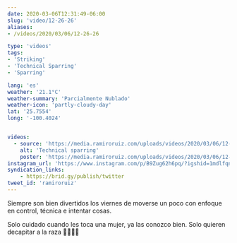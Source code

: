 ```yaml
---
date: 2020-03-06T12:31:49-06:00
slug: 'video/12-26-26'
aliases:
- /videos/2020/03/06/12-26-26

type: 'videos' 
tags:
- 'Striking'
- 'Technical Sparring'
- 'Sparring'

lang: 'es'
weather: '21.1°C'
weather-summary: 'Parcialmente Nublado'
weather-icon: 'partly-cloudy-day'
lat: '25.7554'
long: '-100.4024'


videos:
  - source: 'https://media.ramiroruiz.com/uploads/videos/2020/03/06/12-26-26/technical-sparring.mp4'
    alt: 'Technical sparring'
    poster: 'https://media.ramiroruiz.com/uploads/videos/2020/03/06/12-26-26/poster.jpg'
instagram_url: 'https://www.instagram.com/p/B9Zug62h6pq/?igshid=1mdlfqnlwiwlo'
syndication_links:
    - https://brid.gy/publish/twitter
tweet_id: 'ramiroruiz'
---
```

Siempre son bien divertidos los viernes de moverse un poco con enfoque en control, técnica e intentar cosas. 

Solo cuidado cuando les toca una mujer, ya las conozco bien. Solo quieren decapitar a la raza 🙆🏻‍♂️😅 

   